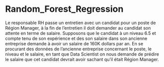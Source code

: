 # Random_Forest_Regression

Le responsable RH passe un entretien avec un candidat pour un poste de Région Manager, à la fin de l’entretien il doit demander au candidat son attente en terme de salaire. Supposons que le candidat à un niveau 6.5 et compte tenu de son expérience et des son salaire dans son ancienne entreprise demande à avoir un salaire de 160K dollars par an. En se procurant des données de l’ancienne entreprise concernant le poste, le niveau et le salaire, en tant que Data Scientist on nous demande de prédire le salaire que cet candidat devrait avoir sachant qu’il était Région Manager.
